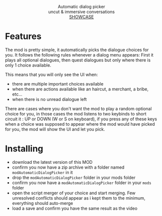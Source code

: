 <div align="center">Automatic dialog picker</div>
<div align="center">uncut & immersive conversations</div>

<div align="center"><a href="https://www.youtube.com/watch?v=DSjrBz5BKhw">SHOWCASE<a/></div>

# Features

The mod is pretty simple, it automatically picks the dialogue choices for you. It follows the following rules whenever a dialog menu appears: First it plays all optional dialogues, then quest dialogues but only where there is only 1 choice available.

This means that you will only see the UI when:
- there are multiple important choices available
- when there are actions available like an haircut, a merchant, a bribe, etc...
- when there is no unread dialogue left

There are cases where you don't want the mod to play a random optional choice for you, in those cases the mod listens to two keybinds to short circuit it : UP or DOWN (W or S on keyboard), if you press any of these keys when a choice was supposed to appear where the mod would have picked for you, the mod will show the UI and let you pick.

# Installing
 - download the latest version of this MOD
 - confirm you now have a zip archive with a folder named `modAutomaticDialogPicker` in it
 - drop the `modAutomaticDialogPicker` folder in your mods folder
 - confirm you now have a `modAutomaticDialogPicker` folder in your `mods` folder
 - open the script merger of your choice and start merging. Few unresolved conflicts should appear as i kept them to the minimum, everything should auto-merge
 - load a save and confirm you have the same result as the video